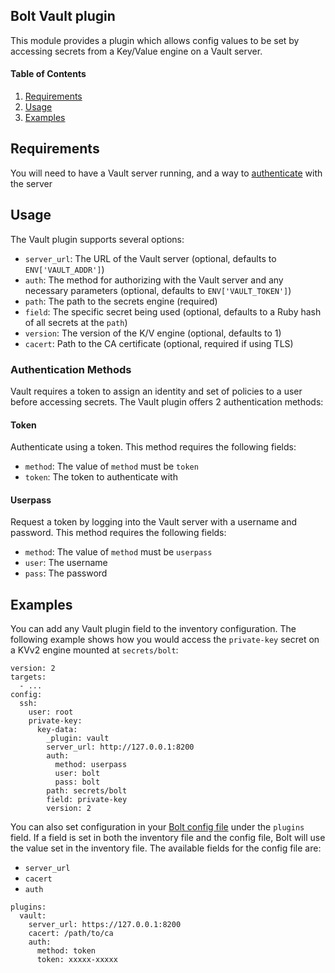 ## Bolt Vault plugin

This module provides a plugin which allows config values to be set by accessing secrets from a
Key/Value engine on a Vault server.

#### Table of Contents

1. [Requirements](#requirements)
2. [Usage](#usage)
3. [Examples](#examples)

## Requirements

You will need to have a Vault server running, and a way to [authenticate](#authentication-methods) with the server

## Usage

The Vault plugin supports several options:
- `server_url`: The URL of the Vault server (optional, defaults to `ENV['VAULT_ADDR']`)
- `auth`: The method for authorizing with the Vault server and any necessary parameters (optional, defaults to `ENV['VAULT_TOKEN']`)
- `path`: The path to the secrets engine (required)
- `field`: The specific secret being used (optional, defaults to a Ruby hash of all secrets at the `path`)
- `version`: The version of the K/V engine (optional, defaults to 1)
- `cacert`: Path to the CA certificate (optional, required if using TLS)

### Authentication Methods

Vault requires a token to assign an identity and set of policies to a user before accessing secrets.
The Vault plugin offers 2 authentication methods:

#### Token

Authenticate using a token. This method requires the following fields:

-   `method`: The value of `method` must be `token`
-   `token`: The token to authenticate with

#### Userpass

Request a token by logging into the Vault server with a username and password. This method requires
the following fields:

-   `method`: The value of `method` must be `userpass`
-   `user`: The username
-   `pass`: The password

## Examples

You can add any Vault plugin field to the inventory configuration. The following example shows how
you would access the `private-key` secret on a KVv2 engine mounted at `secrets/bolt`:

```
version: 2
targets:
  - ...
config:
  ssh:
    user: root
    private-key:
      key-data:
        _plugin: vault
        server_url: http://127.0.0.1:8200
        auth:
          method: userpass
          user: bolt
          pass: bolt
        path: secrets/bolt
        field: private-key
        version: 2
```

You can also set configuration in your [Bolt config file](https://puppet.com/docs/bolt/latest/configuring_bolt.html) 
under the `plugins` field. If a field is set in both the inventory file and the config file, Bolt
will use the value set in the inventory file. The available fields for the config file are:

-   `server_url`
-   `cacert`
-   `auth`

```
plugins:
  vault:
    server_url: https://127.0.0.1:8200
    cacert: /path/to/ca
    auth:
      method: token
      token: xxxxx-xxxxx
```
